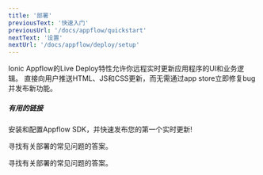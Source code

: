 ```yaml
---
title: '部署'
previousText: '快速入门'
previousUrl: '/docs/appflow/quickstart'
nextText: '设置'
nextUrl: '/docs/appflow/deploy/setup'
---
```


Ionic Appflow的Live Deploy特性允许你远程实时更新应用程序的UI和业务逻辑。 直接向用户推送HTML、JS和CSS更新，而无需通过app store立即修复bug并发布新功能。

##### 有用的链接

<docs-cards> <docs-card header="Deploy a Live Update" href="/docs/appflow/quickstart/deploy" icon="/docs/assets/icons/guide-quickstart-icon.png"> 

安装和配置Appflow SDK，并快速发布您的第一个实时更新!</docs-card>

<docs-card header="Deploy Builds FAQ" href="https://ionic.zendesk.com/hc/en-us/categories/360000410474-Deploy-Builds-Git-" icon="/docs/assets/icons/guide-faq-icon.png"> 

寻找有关部署的常见问题的答案。</docs-card>

<docs-card header="Deploy FAQ" href="https://ionic.zendesk.com/hc/en-us/categories/360000409113-Deploy" icon="/docs/assets/icons/guide-faq-icon.png"> 

寻找有关部署的常见问题的答案。</docs-card> </docs-cards>